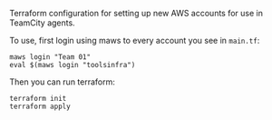 Terraform configuration for setting up new AWS accounts for use in TeamCity agents.

To use, first login using maws to every account you see in `main.tf`:

```
maws login "Team 01"
eval $(maws login "toolsinfra")
```

Then you can run terraform:

```
terraform init
terraform apply
```
